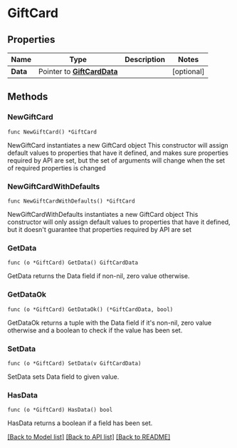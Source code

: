 # GiftCard

## Properties

Name | Type | Description | Notes
------------ | ------------- | ------------- | -------------
**Data** | Pointer to [**GiftCardData**](GiftCardData.md) |  | [optional] 

## Methods

### NewGiftCard

`func NewGiftCard() *GiftCard`

NewGiftCard instantiates a new GiftCard object
This constructor will assign default values to properties that have it defined,
and makes sure properties required by API are set, but the set of arguments
will change when the set of required properties is changed

### NewGiftCardWithDefaults

`func NewGiftCardWithDefaults() *GiftCard`

NewGiftCardWithDefaults instantiates a new GiftCard object
This constructor will only assign default values to properties that have it defined,
but it doesn't guarantee that properties required by API are set

### GetData

`func (o *GiftCard) GetData() GiftCardData`

GetData returns the Data field if non-nil, zero value otherwise.

### GetDataOk

`func (o *GiftCard) GetDataOk() (*GiftCardData, bool)`

GetDataOk returns a tuple with the Data field if it's non-nil, zero value otherwise
and a boolean to check if the value has been set.

### SetData

`func (o *GiftCard) SetData(v GiftCardData)`

SetData sets Data field to given value.

### HasData

`func (o *GiftCard) HasData() bool`

HasData returns a boolean if a field has been set.


[[Back to Model list]](../README.md#documentation-for-models) [[Back to API list]](../README.md#documentation-for-api-endpoints) [[Back to README]](../README.md)


